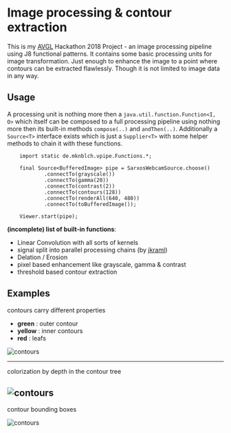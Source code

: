 # Image processing & contour extraction

This is my [AVGL](https://www.avantgarde-labs.de) Hackathon 2018 Project - an image processing pipeline using J8 functional patterns.
It contains some basic processing units for image transformation. Just enough to enhance the image to a
point where contours can be extracted flawlessly. Though it is not limited to image data in any way. 

## Usage

A processing unit is nothing more then a `java.util.function.Function<I, O>` which itself can be composed
to a full processing pipeline using nothing more then its built-in methods `compose(..)` and `andThen(..)`.
Additionally a `Source<T>` interface exists which is just a `Supplier<T>` with some helper methods to chain 
it with these functions. 

```
    import static de.mknblch.vpipe.Functions.*;

    final Source<BufferedImage> pipe = SarxosWebcamSource.choose()
            .connectTo(grayscale())
            .connectTo(gamma(20))
            .connectTo(contrast(2))
            .connectTo(contours(128))
            .connectTo(renderAll(640, 480))
            .connectTo(toBufferedImage());

    Viewer.start(pipe);
```

**(incomplete) list of built-in functions**:

- Linear Convolution with all sorts of kernels
- signal split into parallel processing chains (by [jkraml](https://github.com/jkraml)) 
- Delation / Erosion
- pixel based enhancement like grayscale, gamma & contrast
- threshold based contour extraction

## Examples

contours carry different properties 
 
- **green** : outer contour
- **yellow** : inner contours
- **red** : leafs

![contours](https://mknblch.github.io/videopipe/fiducial2.png)

---

colorization by depth in the contour tree

![contours](https://mknblch.github.io/videopipe/fiducial.png)
---

contour bounding boxes

![contours](https://mknblch.github.io/videopipe/fiducial3.png)